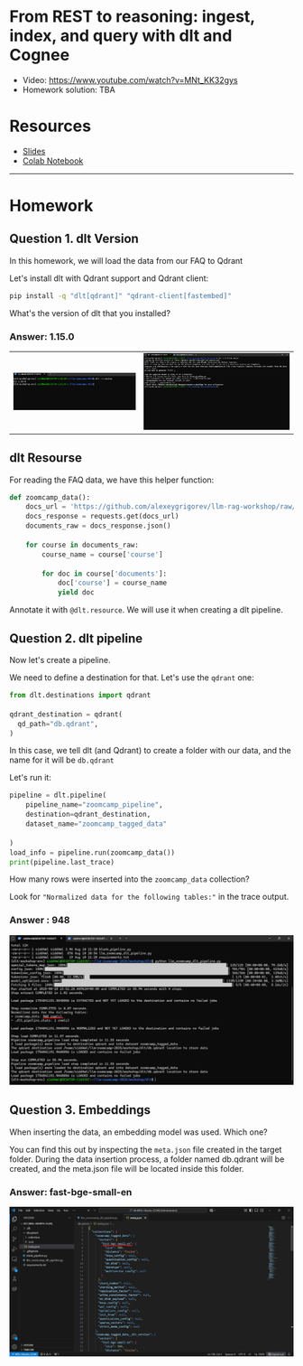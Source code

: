 # From REST to reasoning: ingest, index, and query with dlt and Cognee

* Video: https://www.youtube.com/watch?v=MNt_KK32gys
* Homework solution: TBA

# Resources

* [Slides](https://docs.google.com/presentation/d/1oHQilxEVqGGW4S2ctNEE0wHY2LgcjYLaRUziAoinsis/edit?usp=sharing)
* [Colab Notebook](https://colab.research.google.com/drive/1vBA9OIGChcKjjg8r5hHduR0v3A5D6rmH?usp=sharing) 

--- 

# Homework

## Question 1. dlt Version

In this homework, we will load the data from our FAQ to Qdrant

Let's install dlt with Qdrant support and Qdrant client:

```bash
pip install -q "dlt[qdrant]" "qdrant-client[fastembed]"
```

What's the version of dlt that you installed?

### Answer: __1.15.0__

 |                                         |                                      |
 |-----------------------------------------|--------------------------------------|
 |    ![alt text](images/version-dlt.png)  | ![alt text](images/dlt-init.jpg)     |




## dlt Resourse

For reading the FAQ data, we have this helper function:

```python
def zoomcamp_data():
    docs_url = 'https://github.com/alexeygrigorev/llm-rag-workshop/raw/main/notebooks/documents.json'
    docs_response = requests.get(docs_url)
    documents_raw = docs_response.json()

    for course in documents_raw:
        course_name = course['course']

        for doc in course['documents']:
            doc['course'] = course_name
            yield doc
```

Annotate it with `@dlt.resource`. We will use it when creating
a dlt pipeline.

## Question 2. dlt pipeline

Now let's create a pipeline. 

We need to define a destination for that. Let's use the `qdrant` one:

```python
from dlt.destinations import qdrant

qdrant_destination = qdrant(
  qd_path="db.qdrant", 
)
```

In this case, we tell dlt (and Qdrant) to create a folder with
our data, and the name for it will be `db.qdrant`

Let's run it:

```python
pipeline = dlt.pipeline(
    pipeline_name="zoomcamp_pipeline",
    destination=qdrant_destination,
    dataset_name="zoomcamp_tagged_data"

)
load_info = pipeline.run(zoomcamp_data())
print(pipeline.last_trace)
```

How many rows were inserted into the `zoomcamp_data` collection?

Look for `"Normalized data for the following tables:"` in the trace output.

### Answer : __948__

![alt text](images/pipeline-run.jpg)

## Question 3. Embeddings

When inserting the data, an embedding model was used. Which one?

You can find this out by inspecting the `meta.json` file created
in the target folder. During the data insertion process, a folder named db.qdrant will be created, and the meta.json file will be located inside this folder.

### Answer: __fast-bge-small-en__

![alt text](images/embedding-model.jpg)